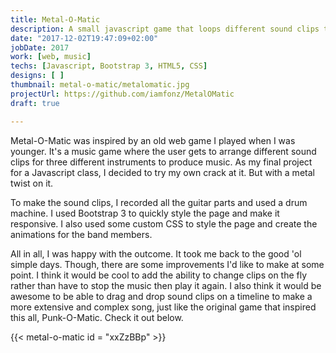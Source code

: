 ```yaml
---
title: Metal-O-Matic
description: A small javascript game that loops different sound clips to make a metal music.
date: "2017-12-02T19:47:09+02:00"
jobDate: 2017
work: [web, music]
techs: [Javascript, Bootstrap 3, HTML5, CSS]
designs: [ ]
thumbnail: metal-o-matic/metalomatic.jpg
projectUrl: https://github.com/iamfonz/MetalOMatic
draft: true

---
```


Metal-O-Matic was inspired by an old web game I played when I was younger. It's a music game where the user gets to arrange different sound clips for three different instruments to produce music. As my final project for a Javascript class, I decided to try my own crack at it. But with a metal twist on it.

To make the sound clips, I recorded all the guitar parts and used a drum machine. I used Bootstrap 3 to quickly style the page and make it responsive. I also used some custom CSS to style the page and create the animations for the band members.

All in all, I was happy with the outcome. It took me back to the good 'ol simple days. Though, there are some improvements I'd like to make at some point. I think it would be cool to add the ability to change clips on the fly rather than have to stop the music then play it again. I also think it would be awesome to be able to drag and drop sound clips on a timeline to make a more extensive and complex song, just like the original game that inspired this all, Punk-O-Matic. Check it out below.

{{< metal-o-matic id = "xxZzBBp" >}}